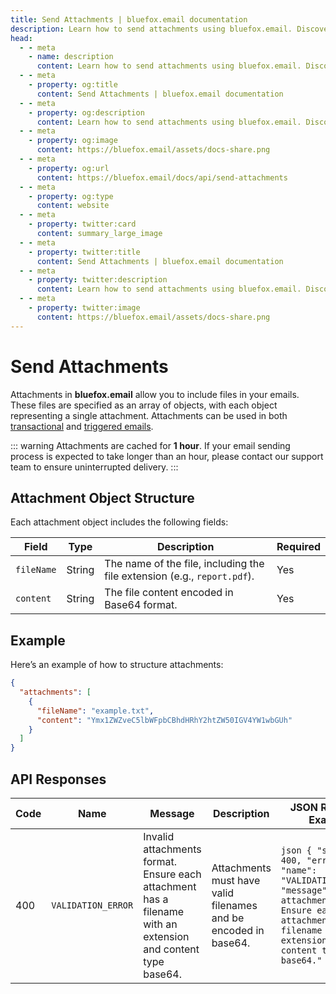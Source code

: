 ```yaml
---
title: Send Attachments | bluefox.email documentation
description: Learn how to send attachments using bluefox.email. Discover the attachment object structure, required fields, and example implementations.
head:
  - - meta
    - name: description
      content: Learn how to send attachments using bluefox.email. Discover the attachment object structure, required fields, and example implementations.
  - - meta
    - property: og:title
      content: Send Attachments | bluefox.email documentation
  - - meta
    - property: og:description
      content: Learn how to send attachments using bluefox.email. Discover the attachment object structure, required fields, and example implementations.
  - - meta
    - property: og:image
      content: https://bluefox.email/assets/docs-share.png
  - - meta
    - property: og:url
      content: https://bluefox.email/docs/api/send-attachments
  - - meta
    - property: og:type
      content: website
  - - meta
    - property: twitter:card
      content: summary_large_image
  - - meta
    - property: twitter:title
      content: Send Attachments | bluefox.email documentation
  - - meta
    - property: twitter:description
      content: Learn how to send attachments using bluefox.email. Discover the attachment object structure, required fields, and example implementations.
  - - meta
    - property: twitter:image
      content: https://bluefox.email/assets/docs-share.png
---
```


# Send Attachments

Attachments in **bluefox.email** allow you to include files in your emails. These files are specified as an array of objects, with each object representing a single attachment. Attachments can be used in both [transactional](/docs/api/send-transactional-email) and [triggered emails](/docs/api/send-triggered-email).

::: warning
Attachments are cached for **1 hour**. If your email sending process is expected to take longer than an hour, please contact our support team to ensure uninterrupted delivery.
:::

## Attachment Object Structure

Each attachment object includes the following fields:

| Field      | Type   | Description                                                      | Required |
|------------|--------|------------------------------------------------------------------|----------|
| `fileName` | String | The name of the file, including the file extension (e.g., `report.pdf`). | Yes      |
| `content`  | String | The file content encoded in Base64 format.                      | Yes      |

## Example

Here’s an example of how to structure attachments:

```json
{
  "attachments": [
    {
      "fileName": "example.txt",
      "content": "Ymx1ZWZveC5lbWFpbCBhdHRhY2htZW50IGV4YW1wbGUh"
    }
  ]
}

```

## API Responses  

| Code | Name               | Message                                                                 | Description                                                    | JSON Response Example |
|------|--------------------|-------------------------------------------------------------------------|----------------------------------------------------------------|-----------------------|
| 400  | `VALIDATION_ERROR` | Invalid attachments format. Ensure each attachment has a filename with an extension and content type base64. | Attachments must have valid filenames and be encoded in base64. | ```json { "status": 400, "error": { "name": "VALIDATION_ERROR", "message": "Invalid attachments format. Ensure each attachment has a filename with an extension and content type base64." } } ``` |
